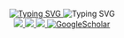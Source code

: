 <p align="center">
<a href="https://github.com/Yugen02">
  
  <img src="https://readme-typing-svg.demolab.com?font=Fira+Code&duration=1500&pause=500&color=2EF7D7&center=true&multiline=true&width=600&height=100&lines=Efrain+Quintero;Electrical+and+Electronic+Engineer;AI+%7C+Machine+Learning+%7C+Data+Analysis" alt="Typing SVG" />
</a>
  <img src="https://streak-stats.demolab.com?user=Yugen02&theme=dark&hide_border=true" alt="Typing SVG" />

<br/>
  
<!--- RESUMEN --->
<a href="">
    <img src="https://img.shields.io/badge/PDF-CV-red?style=flat-square&logo=adobe">
</a>  
  
<!--- LINKEDIN --->
<a href="https://www.linkedin.com/in/efraín-quintero-865b29258/">
    <img src="https://img.shields.io/badge/-Linkedin-blue?style=flat-square&logo=linkedin">
</a>
  
<!--- MAIL CONTACT --->
<a href="mailto:efrain.quintero.g@gmail.com">
    <img src="https://img.shields.io/badge/-Email-red?style=flat-square&logo=gmail&logoColor=white">
</a>

<!--- SCHOLAR --->
<a href='https://scholar.google.com/citations?hl=es&user=cv8v9MkAAAAJ&view_op=list_works&sortby=title' target="_blank">
    <img alt='GoogleScholar' src='https://img.shields.io/badge/Scholar-100000?style=flat&logo=GoogleScholar&logoColor=white&&color=0181FF'>
</a>


 
